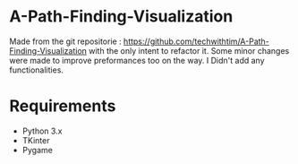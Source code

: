 # A-Path-Finding-Visualization
Made from the git repositorie : https://github.com/techwithtim/A-Path-Finding-Visualization with the only intent to refactor it. Some minor changes were made to improve preformances too on the way.
I Didn't add any functionalities.

# Requirements
- Python 3.x
- TKinter
- Pygame
